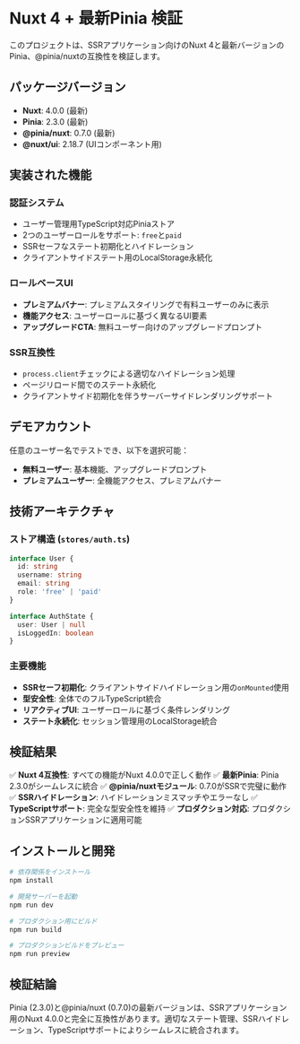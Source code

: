 # Nuxt 4 + 最新Pinia 検証

このプロジェクトは、SSRアプリケーション向けのNuxt 4と最新バージョンのPinia、@pinia/nuxtの互換性を検証します。

## パッケージバージョン

- **Nuxt**: 4.0.0 (最新)
- **Pinia**: 2.3.0 (最新)
- **@pinia/nuxt**: 0.7.0 (最新)
- **@nuxt/ui**: 2.18.7 (UIコンポーネント用)

## 実装された機能

### 認証システム
- ユーザー管理用TypeScript対応Piniaストア
- 2つのユーザーロールをサポート: `free`と`paid`
- SSRセーフなステート初期化とハイドレーション
- クライアントサイドステート用のLocalStorage永続化

### ロールベースUI
- **プレミアムバナー**: プレミアムスタイリングで有料ユーザーのみに表示
- **機能アクセス**: ユーザーロールに基づく異なるUI要素
- **アップグレードCTA**: 無料ユーザー向けのアップグレードプロンプト

### SSR互換性
- `process.client`チェックによる適切なハイドレーション処理
- ページリロード間でのステート永続化
- クライアントサイド初期化を伴うサーバーサイドレンダリングサポート

## デモアカウント

任意のユーザー名でテストでき、以下を選択可能：
- **無料ユーザー**: 基本機能、アップグレードプロンプト
- **プレミアムユーザー**: 全機能アクセス、プレミアムバナー

## 技術アーキテクチャ

### ストア構造 (`stores/auth.ts`)
```typescript
interface User {
  id: string
  username: string
  email: string
  role: 'free' | 'paid'
}

interface AuthState {
  user: User | null
  isLoggedIn: boolean
}
```

### 主要機能
- **SSRセーフ初期化**: クライアントサイドハイドレーション用の`onMounted`使用
- **型安全性**: 全体でのフルTypeScript統合
- **リアクティブUI**: ユーザーロールに基づく条件レンダリング
- **ステート永続化**: セッション管理用のLocalStorage統合

## 検証結果

✅ **Nuxt 4互換性**: すべての機能がNuxt 4.0.0で正しく動作
✅ **最新Pinia**: Pinia 2.3.0がシームレスに統合
✅ **@pinia/nuxtモジュール**: 0.7.0がSSRで完璧に動作
✅ **SSRハイドレーション**: ハイドレーションミスマッチやエラーなし
✅ **TypeScriptサポート**: 完全な型安全性を維持
✅ **プロダクション対応**: プロダクションSSRアプリケーションに適用可能

## インストールと開発

```bash
# 依存関係をインストール
npm install

# 開発サーバーを起動
npm run dev

# プロダクション用にビルド
npm run build

# プロダクションビルドをプレビュー
npm run preview
```

## 検証結論

Pinia (2.3.0)と@pinia/nuxt (0.7.0)の最新バージョンは、SSRアプリケーション用のNuxt 4.0.0と完全に互換性があります。適切なステート管理、SSRハイドレーション、TypeScriptサポートによりシームレスに統合されます。
